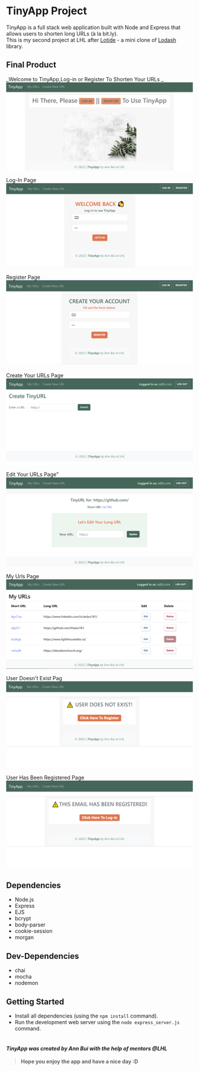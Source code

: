 # TinyApp Project

TinyApp is a full stack web application built with Node and Express that allows users to shorten long URLs (à la bit.ly).
<br>
This is my second project at LHL after [Lotide](https://github.com/thaian161/lotide) - a mini clone of [Lodash](https://lodash.com) library.

## Final Product
_Welcome to TinyApp,Log-in or Register To Shorten Your URLs _
!["Welcome to TinyApp,Log-in or Register To Shorten Your URLs "](https://github.com/thaian161/tinyApp/blob/master/docs/welcome-new-user-page.png)

Log-In Page
!["Log-In Page"](https://github.com/thaian161/tinyApp/blob/master/docs/login-page.png)

Register Page
!["Register Page"](https://github.com/thaian161/tinyApp/blob/master/docs/register-newuser-page.png)

Create Your URLs Page
!["Create Your URLs Page"](https://github.com/thaian161/tinyApp/blob/master/docs/create-new-url-page.png)

Edit Your URLs Page"
!["Edit Your URLs Page"](https://github.com/thaian161/tinyApp/blob/master/docs/edit-page.png)

My Urls Page
!["My Urls Page"](https://github.com/thaian161/tinyApp/blob/master/docs/my-urls.png)

User Doesn't Exist Pag
!["User Doesn't Exist Page"](https://github.com/thaian161/tinyApp/blob/master/docs/user-does-not-exist.png)

User Has Been Registered Page
!["User Has Been Registered Page"](https://github.com/thaian161/tinyApp/blob/master/docs/user-has-been-registered.png)

## Dependencies

- Node.js
- Express
- EJS
- bcrypt
- body-parser
- cookie-session
- morgan

## Dev-Dependencies

- chai
- mocha
- nodemon

## Getting Started

- Install all dependencies (using the `npm install` command).
- Run the development web server using the `node express_server.js` command.
  <br>
  <br>

#### _TinyApp was created by Ann Bui with the help of mentors @LHL_

> **Hope you enjoy the app and have a nice day :D**
